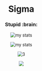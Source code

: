 <h1 align="center">Sigma</h1>
<h3 align="center">Stupid :brain:</h3>
<p align="center">
<img alt="my stats" src="https://github-profile-trophy.vercel.app/?username=0x8h&theme=onedark&row=1&no-frame=true"></img>
</p>
<p align="center">
<img alt="my stats" src="https://github-readme-stats.vercel.app/api?username=0x8h&hide=stars,issues&show_icons=true&border_radius=4.5&theme=radical&count_private=true&include_all_commits=true"></img>
</p>
<p align="center">
<img alt="3" src="https://github-readme-stats.vercel.app/api/top-langs/?username=0x8h&layout=compact&hide=makefile&theme=radical&count_private=true)](https://github.com/anuraghazra/github-readme-stats">
</p>
<p align="center"><img align="center" src="https://profile-counter.glitch.me/{KTxXxX0828}/count.svg" /></p> 
